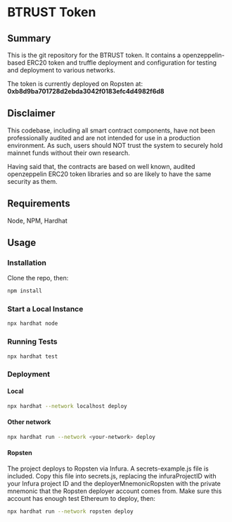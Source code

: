 # BTRUST Token

## Summary

This is the git repository for the BTRUST token. It contains a openzeppelin-based ERC20 token and truffle deployment and configuration for testing and deployment to various networks.

The token is currently deployed on Ropsten at: **0xb8d9ba701728d2ebda3042f0183efc4d4982f6d8**

## Disclaimer

This codebase, including all smart contract components, have not been professionally audited and are not intended for use in a production environment. As such, users should NOT trust the system to securely hold mainnet funds without their own research.

Having said that, the contracts are based on well known, audited openzeppelin ERC20 token libraries and so are likely to have the same security as them.

## Requirements

Node, NPM, Hardhat

## Usage

### Installation

Clone the repo, then:

```bash
npm install
```

### Start a Local Instance 

```bash
npx hardhat node
```

### Running Tests

```bash
npx hardhat test
```

### Deployment

#### Local

```bash
npx hardhat --network localhost deploy
```

#### Other network

```bash
npx hardhat run --network <your-network> deploy
```

#### Ropsten

The project deploys to Ropsten via Infura. A secrets-example.js file is included. Copy this file into secrets.js, replacing the infuraProjectID with your Infura project ID and the deployerMnemonicRopsten with the private mnemonic that the Ropsten deployer account comes from. Make sure this account has enough test Ethereum to deploy, then:

```bash
npx hardhat run --network ropsten deploy
```